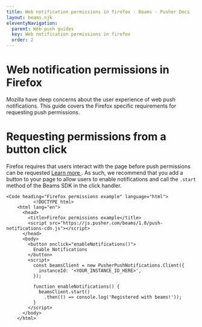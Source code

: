 ```yaml
---
title: Web notification permissions in firefox - Beams - Pusher Docs
layout: beams.njk
eleventyNavigation: 
  parent: Web push guides
  key: Web notification permissions in firefox
  order: 2
---
```

# Web notification permissions in Firefox
 
Mozilla have deep concerns about the user experience of web push notifications. This guide covers the Firefox specific requirements for requesting push permissions. 
 
# Requesting permissions from a button click
 
Firefox requires that users interact with the page before push permissions can be requested [ Learn more ](https://blog.mozilla.org/futurereleases/2019/11/04/restricting-notification-permission-prompts-in-firefox/) . As such, we recommend that you add a button to your page to allow users to enable notifications and call the `.start` method of the Beams SDK in the click handler. 

    <Code heading="Firefox permissions example" language="html">
              <!DOCTYPE html>
        <html lang="en">
          <head>
            <title>Firefox permissions example</title>
            <script src="https://js.pusher.com/beams/1.0/push-notifications-cdn.js"></script>
          </head>
          <body>
            <button onclick="enableNotifications()">
              Enable Notifications
            </button>
            <script>
              const beamsClient = new PusherPushNotifications.Client({
                instanceId: '<YOUR_INSTANCE_ID_HERE>',
              });

              function enableNotifications() {
                beamsClient.start()
                  .then(() => console.log('Registered with beams!'));
              }
            </script>
          </body>
        </html>
```

